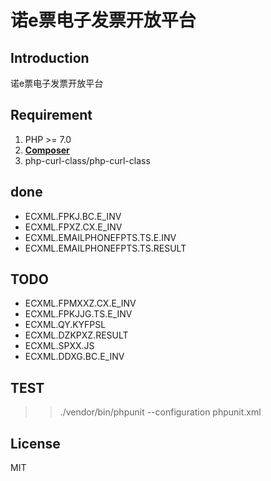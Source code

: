 # 诺e票电子发票开放平台


## Introduction
诺e票电子发票开放平台


## Requirement
1. PHP >= 7.0
2. **[Composer](https://getcomposer.org/)**
3. php-curl-class/php-curl-class



## done

* ECXML.FPKJ.BC.E_INV
* ECXML.FPXZ.CX.E_INV
* ECXML.EMAILPHONEFPTS.TS.E.INV
* ECXML.EMAILPHONEFPTS.TS.RESULT

## TODO
* ECXML.FPMXXZ.CX.E_INV
* ECXML.FPKJJG.TS.E_INV
* ECXML.QY.KYFPSL
* ECXML.DZKPXZ.RESULT
* ECXML.SPXX.JS
* ECXML.DDXG.BC.E_INV

## TEST
>> ./vendor/bin/phpunit --configuration phpunit.xml

## License

MIT
